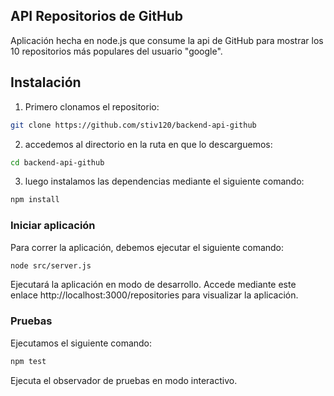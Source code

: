 ## API Repositorios de GitHub

Aplicación hecha en node.js que consume la api de GitHub para mostrar los 10 repositorios más populares del usuario "google".

## Instalación

1. Primero clonamos el repositorio:
```sh
git clone https://github.com/stiv120/backend-api-github
```
2. accedemos al directorio en la ruta en que lo descarguemos:
```sh
cd backend-api-github
```
3. luego instalamos las dependencias mediante el siguiente comando:
```sh
npm install
```

### Iniciar aplicación

Para correr la aplicación, debemos ejecutar el siguiente comando:
```sh
node src/server.js
```
Ejecutará la aplicación en modo de desarrollo. Accede mediante este enlace http://localhost:3000/repositories para visualizar la aplicación.

### Pruebas

Ejecutamos el siguiente comando:
```sh
npm test
```
Ejecuta el observador de pruebas en modo interactivo.